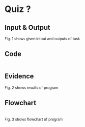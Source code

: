 # Quiz ?

## Input & Output

<sub>Fig. 1 shows given intput and outputs of task
## Code

```py

```

## Evidence

<sub>Fig. 2 shows results of program

## Flowchart

<br><sub>Fig. 3 shows flowchart of program


